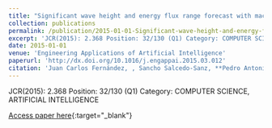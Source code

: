 ```yaml
---
title: "Significant wave height and energy flux range forecast with machine learning classifiers"
collection: publications
permalink: /publication/2015-01-01-Significant-wave-height-and-energy-flux-range-forecast-with-machine-learning-classifiers
excerpt: 'JCR(2015): 2.368 Position: 32/130 (Q1) Category: COMPUTER SCIENCE, ARTIFICIAL INTELLIGENCE'
date: 2015-01-01
venue: 'Engineering Applications of Artificial Intelligence'
paperurl: 'http://dx.doi.org/10.1016/j.engappai.2015.03.012'
citation: 'Juan Carlos Fernández, , Sancho Salcedo-Sanz, **Pedro Antonio Gutiérrez, **, E. Alexandre, César Hervás-Martínez, &quot;Significant wave height and energy flux range forecast with machine learning classifiers.&quot; Engineering Applications of Artificial Intelligence, Vol. 43, 2015, pp.44-53.'
---
```

JCR(2015): 2.368 Position: 32/130 (Q1) Category: COMPUTER SCIENCE, ARTIFICIAL INTELLIGENCE

[Access paper here](http://dx.doi.org/10.1016/j.engappai.2015.03.012){:target="_blank"}
